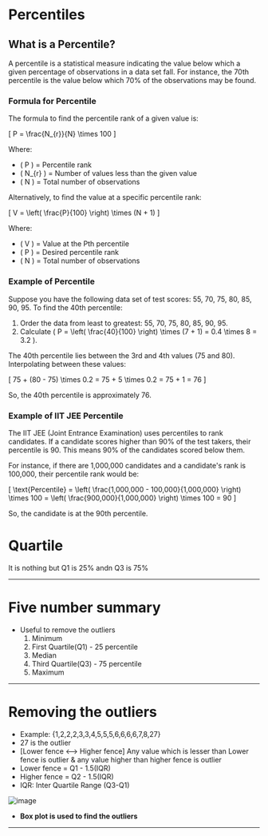 # Percentiles

## What is a Percentile?

A percentile is a statistical measure indicating the value below which a given percentage of observations in a data set fall. For instance, the 70th percentile is the value below which 70% of the observations may be found. 

### Formula for Percentile

The formula to find the percentile rank of a given value is:

\[ P = \frac{N_{r}}{N} \times 100 \]

Where:
- \( P \) = Percentile rank
- \( N_{r} \) = Number of values less than the given value
- \( N \) = Total number of observations

Alternatively, to find the value at a specific percentile rank:

\[ V = \left( \frac{P}{100} \right) \times (N + 1) \]

Where:
- \( V \) = Value at the Pth percentile
- \( P \) = Desired percentile rank
- \( N \) = Total number of observations

### Example of Percentile

Suppose you have the following data set of test scores: 55, 70, 75, 80, 85, 90, 95. To find the 40th percentile:

1. Order the data from least to greatest: 55, 70, 75, 80, 85, 90, 95.
2. Calculate \( P = \left( \frac{40}{100} \right) \times (7 + 1) = 0.4 \times 8 = 3.2 \).

The 40th percentile lies between the 3rd and 4th values (75 and 80). Interpolating between these values:

\[ 75 + (80 - 75) \times 0.2 = 75 + 5 \times 0.2 = 75 + 1 = 76 \]

So, the 40th percentile is approximately 76.

### Example of IIT JEE Percentile

The IIT JEE (Joint Entrance Examination) uses percentiles to rank candidates. If a candidate scores higher than 90% of the test takers, their percentile is 90. This means 90% of the candidates scored below them.

For instance, if there are 1,000,000 candidates and a candidate's rank is 100,000, their percentile rank would be:

\[ \text{Percentile} = \left( \frac{1,000,000 - 100,000}{1,000,000} \right) \times 100 = \left( \frac{900,000}{1,000,000} \right) \times 100 = 90 \]

So, the candidate is at the 90th percentile.

# Quartile
It is nothing but Q1 is 25% andn Q3 is 75%

-----------------------------------------------------------------------------------------
# Five number summary
- Useful to remove the outliers
    1) Minimum
    2) First Quartile(Q1) - 25 percentile
    3) Median
    4) Third Quartile(Q3) - 75 percentile
    5) Maximum
--------------------------------------------------------
# Removing the outliers

- Example: {1,2,2,2,3,3,4,5,5,5,6,6,6,6,7,8,27}
- 27 is the outlier
- [Lower fence <--> Higher fence] Any value which is lesser than Lower fence is outlier & any value higher than higher fence is outlier
- Lower fence = Q1 - 1.5(IQR)
- Higher fence = Q2 - 1.5(IQR)
- IQR: Inter Quartile Range (Q3-Q1)

![image](https://github.com/user-attachments/assets/e8d78d51-b0b0-4bc5-85bf-2d0e29f4ed78)

- **Box plot is used to find the outliers**

---------------------------------------------------------------------------------------------------------------------------------------------------------

















